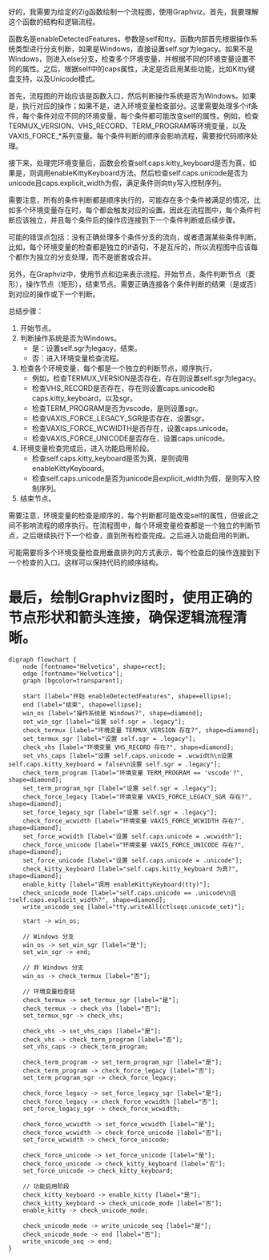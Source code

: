好的，我需要为给定的Zig函数绘制一个流程图，使用Graphviz。首先，我要理解这个函数的结构和逻辑流程。

函数名是enableDetectedFeatures，参数是self和tty。函数内部首先根据操作系统类型进行分支判断，如果是Windows，直接设置self.sgr为legacy。如果不是Windows，则进入else分支，检查多个环境变量，并根据不同的环境变量设置不同的属性。之后，根据self中的caps属性，决定是否启用某些功能，比如Kitty键盘支持，以及Unicode模式。

首先，流程图的开始应该是函数入口，然后判断操作系统是否为Windows。如果是，执行对应的操作；如果不是，进入环境变量检查部分。这里需要处理多个if条件，每个条件对应不同的环境变量，每个条件都可能改变self的属性。例如，检查TERMUX_VERSION、VHS_RECORD、TERM_PROGRAM等环境变量，以及VAXIS_FORCE_*系列变量。每个条件判断的顺序会影响流程，需要按代码顺序处理。

接下来，处理完环境变量后，函数会检查self.caps.kitty_keyboard是否为真，如果是，则调用enableKittyKeyboard方法。然后检查self.caps.unicode是否为unicode且caps.explicit_width为假，满足条件则向tty写入控制序列。

需要注意，所有的条件判断都是顺序执行的，可能存在多个条件被满足的情况，比如多个环境变量存在时，每个都会触发对应的设置。因此在流程图中，每个条件判断应该独立，并且每个条件后的操作应连接到下一个条件判断或后续步骤。

可能的错误点包括：没有正确处理多个条件分支的流向，或者遗漏某些条件判断。比如，每个环境变量的检查都是独立的if语句，不是互斥的，所以流程图中应该每个都作为独立的分支处理，而不是嵌套或合并。

另外，在Graphviz中，使用节点和边来表示流程。开始节点，条件判断节点（菱形），操作节点（矩形），结束节点。需要正确连接各个条件判断的结果（是或否）到对应的操作或下一个判断。

总结步骤：
1. 开始节点。
2. 判断操作系统是否为Windows。
   - 是：设置self.sgr为legacy，结束。
   - 否：进入环境变量检查流程。
3. 检查各个环境变量，每个都是一个独立的判断节点，顺序执行。
   - 例如，检查TERMUX_VERSION是否存在，存在则设置self.sgr为legacy。
   - 检查VHS_RECORD是否存在，存在则设置caps.unicode和caps.kitty_keyboard，以及sgr。
   - 检查TERM_PROGRAM是否为vscode，是则设置sgr。
   - 检查VAXIS_FORCE_LEGACY_SGR是否存在，设置sgr。
   - 检查VAXIS_FORCE_WCWIDTH是否存在，设置caps.unicode。
   - 检查VAXIS_FORCE_UNICODE是否存在，设置caps.unicode。
4. 环境变量检查完成后，进入功能启用阶段。
   - 检查self.caps.kitty_keyboard是否为真，是则调用enableKittyKeyboard。
   - 检查self.caps.unicode是否为unicode且explicit_width为假，是则写入控制序列。
5. 结束节点。

需要注意，环境变量的检查是顺序的，每个判断都可能改变self的属性，但彼此之间不影响流程的顺序执行。在流程图中，每个环境变量检查都是一个独立的判断节点，之后继续执行下一个检查，直到所有检查完成。之后进入功能启用的判断。

可能需要将多个环境变量检查用垂直排列的方式表示，每个检查后的操作连接到下一个检查的入口。这样可以保持代码的顺序结构。

最后，绘制Graphviz图时，使用正确的节点形状和箭头连接，确保逻辑流程清晰。
================================================
```graphviz
digraph flowchart {
    node [fontname="Helvetica", shape=rect];
    edge [fontname="Helvetica"];
    graph [bgcolor=transparent];

    start [label="开始 enableDetectedFeatures", shape=ellipse];
    end [label="结束", shape=ellipse];
    win_os [label="操作系统是 Windows?", shape=diamond];
    set_win_sgr [label="设置 self.sgr = .legacy"];
    check_termux [label="环境变量 TERMUX_VERSION 存在?", shape=diamond];
    set_termux_sgr [label="设置 self.sgr = .legacy"];
    check_vhs [label="环境变量 VHS_RECORD 存在?", shape=diamond];
    set_vhs_caps [label="设置 self.caps.unicode = .wcwidth\n设置 self.caps.kitty_keyboard = false\n设置 self.sgr = .legacy"];
    check_term_program [label="环境变量 TERM_PROGRAM == 'vscode'?", shape=diamond];
    set_term_program_sgr [label="设置 self.sgr = .legacy"];
    check_force_legacy [label="环境变量 VAXIS_FORCE_LEGACY_SGR 存在?", shape=diamond];
    set_force_legacy_sgr [label="设置 self.sgr = .legacy"];
    check_force_wcwidth [label="环境变量 VAXIS_FORCE_WCWIDTH 存在?", shape=diamond];
    set_force_wcwidth [label="设置 self.caps.unicode = .wcwidth"];
    check_force_unicode [label="环境变量 VAXIS_FORCE_UNICODE 存在?", shape=diamond];
    set_force_unicode [label="设置 self.caps.unicode = .unicode"];
    check_kitty_keyboard [label="self.caps.kitty_keyboard 为真?", shape=diamond];
    enable_kitty [label="调用 enableKittyKeyboard(tty)"];
    check_unicode_mode [label="self.caps.unicode == .unicode\n且 !self.caps.explicit_width?", shape=diamond];
    write_unicode_seq [label="tty.writeAll(ctlseqs.unicode_set)"];

    start -> win_os;
    
    // Windows 分支
    win_os -> set_win_sgr [label="是"];
    set_win_sgr -> end;

    // 非 Windows 分支
    win_os -> check_termux [label="否"];
    
    // 环境变量检查链
    check_termux -> set_termux_sgr [label="是"];
    check_termux -> check_vhs [label="否"];
    set_termux_sgr -> check_vhs;
    
    check_vhs -> set_vhs_caps [label="是"];
    check_vhs -> check_term_program [label="否"];
    set_vhs_caps -> check_term_program;
    
    check_term_program -> set_term_program_sgr [label="是"];
    check_term_program -> check_force_legacy [label="否"];
    set_term_program_sgr -> check_force_legacy;
    
    check_force_legacy -> set_force_legacy_sgr [label="是"];
    check_force_legacy -> check_force_wcwidth [label="否"];
    set_force_legacy_sgr -> check_force_wcwidth;
    
    check_force_wcwidth -> set_force_wcwidth [label="是"];
    check_force_wcwidth -> check_force_unicode [label="否"];
    set_force_wcwidth -> check_force_unicode;
    
    check_force_unicode -> set_force_unicode [label="是"];
    check_force_unicode -> check_kitty_keyboard [label="否"];
    set_force_unicode -> check_kitty_keyboard;

    // 功能启用阶段
    check_kitty_keyboard -> enable_kitty [label="是"];
    check_kitty_keyboard -> check_unicode_mode [label="否"];
    enable_kitty -> check_unicode_mode;

    check_unicode_mode -> write_unicode_seq [label="是"];
    check_unicode_mode -> end [label="否"];
    write_unicode_seq -> end;
}
```